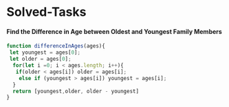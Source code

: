 # Solved-Tasks
#### Find the Difference in Age between Oldest and Youngest Family Members

````javascript
function differenceInAges(ages){
 let youngest = ages[0];
 let older = ages[0];
  for(let i =0; i < ages.length; i++){
   if(older < ages[i]) older = ages[i];
    else if (youngest > ages[i]) youngest = ages[i];
  }
  return [youngest,older, older - youngest]
}
````





